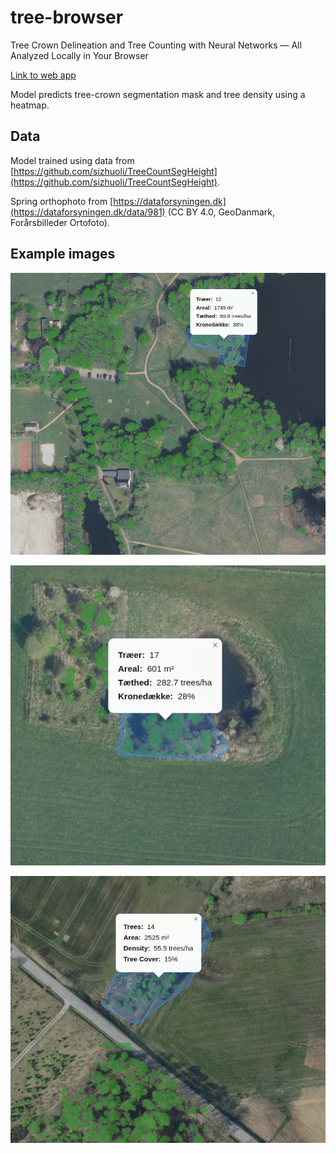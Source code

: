 # tree-browser

Tree Crown Delineation and Tree Counting with Neural Networks — All Analyzed Locally in Your Browser

[Link to web app](https://kennethtm.github.io/tree-browser/)

Model predicts tree-crown segmentation mask and tree density using a heatmap.

## Data

Model trained using data from [https://github.com/sizhuoli/TreeCountSegHeight](https://github.com/sizhuoli/TreeCountSegHeight).

Spring orthophoto from [https://dataforsyningen.dk](https://dataforsyningen.dk/data/981) (CC BY 4.0, GeoDanmark, Forårsbilleder Ortofoto).

## Example images

![](https://github.com/KennethTM/tree-browser/blob/main/example1.jpeg)

![](https://github.com/KennethTM/tree-browser/blob/main/example2.jpeg)

![](https://github.com/KennethTM/tree-browser/blob/main/example3.jpeg)
